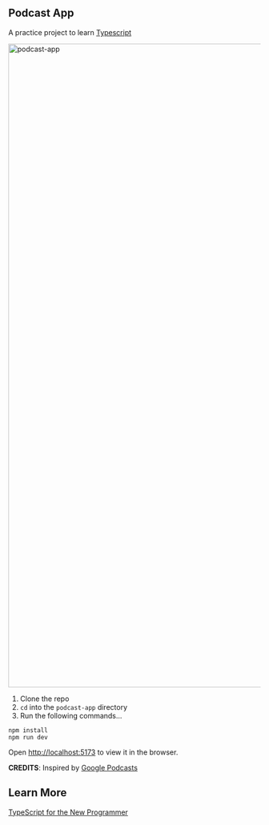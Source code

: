 ## Podcast App

A practice project to learn <a href="https://www.typescriptlang.org/">Typescript</a>

<img width="1287" alt="podcast-app" src="https://github.com/keithdhd/compound-interest-calculator/assets/11422619/d1aa5a1e-24de-4976-be6d-6b19e4d5bdb6">

1. Clone the repo
2. `cd` into the `podcast-app` directory
3. Run the following commands... 

```
npm install
npm run dev
```

Open [http://localhost:5173](http://localhost:5173) to view it in the browser.

__CREDITS__: Inspired by <a href="https://podcasts.google.com/">Google Podcasts</a> 

## Learn More

<a href="https://www.typescriptlang.org/docs/handbook/typescript-from-scratch.html">TypeScript for the New Programmer</a>
